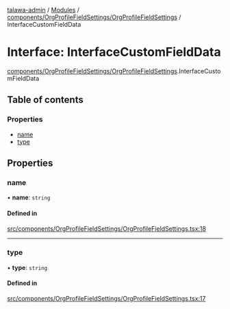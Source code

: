 [talawa-admin](../README.md) / [Modules](../modules.md) / [components/OrgProfileFieldSettings/OrgProfileFieldSettings](../modules/components_OrgProfileFieldSettings_OrgProfileFieldSettings.md) / InterfaceCustomFieldData

# Interface: InterfaceCustomFieldData

[components/OrgProfileFieldSettings/OrgProfileFieldSettings](../modules/components_OrgProfileFieldSettings_OrgProfileFieldSettings.md).InterfaceCustomFieldData

## Table of contents

### Properties

- [name](components_OrgProfileFieldSettings_OrgProfileFieldSettings.InterfaceCustomFieldData.md#name)
- [type](components_OrgProfileFieldSettings_OrgProfileFieldSettings.InterfaceCustomFieldData.md#type)

## Properties

### name

• **name**: `string`

#### Defined in

[src/components/OrgProfileFieldSettings/OrgProfileFieldSettings.tsx:18](https://github.com/PalisadoesFoundation/talawa-admin/blob/442d3d3/src/components/OrgProfileFieldSettings/OrgProfileFieldSettings.tsx#L18)

___

### type

• **type**: `string`

#### Defined in

[src/components/OrgProfileFieldSettings/OrgProfileFieldSettings.tsx:17](https://github.com/PalisadoesFoundation/talawa-admin/blob/442d3d3/src/components/OrgProfileFieldSettings/OrgProfileFieldSettings.tsx#L17)
